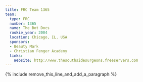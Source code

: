```yaml
---
title: FRC Team 1365
team:
  type: FRC
  number: 1365
  name: The Bot Docs
  rookie_year: 2004
  location: Chicago, IL, USA
  sponsors:
  - Beauty Mark
  - Christian Fenger Academy
  links:
    Website: http://www.thesouthsidesurgeons.freeservers.com
---
```


{% include remove_this_line_and_add_a_paragraph %}